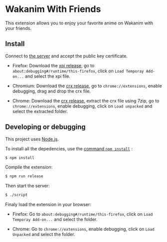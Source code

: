 # Wakanim With Friends

This extension allows you to enjoy your favorite anime on Wakanim with your friends.

## Install

Connect to [the server](https://54.38.185.173:3000) and accept the public key certificate.

- Firefox: Download the [xpi release](https://github.com/Dragicafit/Wakanim-With-Friends/releases/download/v0.2-beta/Wakanim-With-Friends.xpi), go to `about:debugging#/runtime/this-firefox`, click on `Load Temporay Add-on...` and select the xpi file.

- Chromium: Download the [crx release](https://github.com/Dragicafit/Wakanim-With-Friends/releases/download/v0.2-beta/Wakanim-With-Friends.crx), go to `chrome://extensions`, enable debugging, drag and drop the crx file.

- Chrome: Download the [crx release](https://github.com/Dragicafit/Wakanim-With-Friends/releases/download/v0.2-beta/Wakanim-With-Friends.crx), extract the crx file using 7zip, go to `chrome://extensions`, enable debugging, click on `Load unpacked` and select the extracted folder.

## Developing or debugging

This project uses [Node.js](https://nodejs.org/en/).

To install all the depedencies, use the [command `npm install`](https://docs.npmjs.com/getting-started/installing-npm-packages-locally) :

```sh
$ npm install
```
Compile the extension:
```sh
$ npm run release
```
Then start the server:

```sh
$ ./script
```
Finaly load the extension in your browser:

- Firefox: Go to `about:debugging#/runtime/this-firefox`, click on `Load Temporay Add-on...` and select the folder.

- Chrome: Go to `chrome://extensions`, enable debugging, click on `Load Unpacked` and select the folder.
